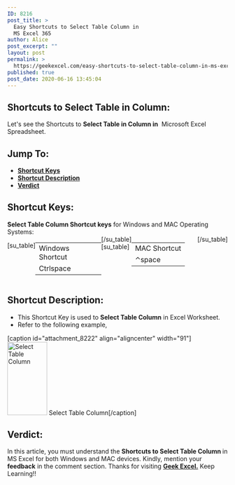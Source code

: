 ```yaml
---
ID: 8216
post_title: >
  Easy Shortcuts to Select Table Column in
  MS Excel 365
author: Alice
post_excerpt: ""
layout: post
permalink: >
  https://geekexcel.com/easy-shortcuts-to-select-table-column-in-ms-excel-365/
published: true
post_date: 2020-06-16 13:45:04
---
```

<h2>Shortcuts to Select Table in Column:</h2>
Let's see the Shortcuts to <strong>Select Table in Column in</strong>  Microsoft Excel Spreadsheet.
<h2>Jump To:</h2>
<ul>
 	<li><strong><a href="#1">Shortcut Keys</a></strong></li>
 	<li><strong><a href="#2">Shortcut Description</a></strong></li>
 	<li><strong><a href="#3">Verdict</a></strong></li>
</ul>
<h2 id="1">Shortcut Keys:</h2>
<strong>Select Table Column Shortcut keys</strong> for Windows and MAC Operating Systems:
<div style="display: flex;">

[su_table]
<table>
<tbody>
<tr>
<td>Windows Shortcut</td>
</tr>
<tr>
<td style="display: flex;"><span class="key-flex"><span class="win-key" style="width: 120px;"><span class="custom-span-key">Ctrl</span></span></span><span class="key-flex"><span class="win-key" style="width: 120px;"><span class="custom-span-key">space</span></span></span></td>
</tr>
</tbody>
</table>
[/su_table]
[su_table]
<table style="float: right;">
<tbody>
<tr>
<td>MAC Shortcut</td>
</tr>
<tr>
<td style="display: flex;"><span class="key-flex"><span class="mac-key"><span class="custom-span-key">⌃</span></span></span><span class="key-flex"><span class="mac-key" style="width: 120px;"><span class="custom-span-key">space</span></span></span></td>
</tr>
</tbody>
</table>
[/su_table]

</div>
<h2 id="2">Shortcut Description:</h2>
<ul>
 	<li>This Shortcut Key is used to <strong>Select Table Column</strong> in Excel Worksheet.</li>
 	<li>Refer to the following example,</li>
</ul>
[caption id="attachment_8222" align="aligncenter" width="91"]<img class="size-full wp-image-8222" src="https://geekexcel.com/wp-content/uploads/2020/06/Screenshot_40.png" alt="Select Table Column" width="91" height="167" /> Select Table Column[/caption]
<h2 id="3">Verdict:</h2>
In this article, you must understand the <strong>Shortcuts to Select Table Column </strong>in MS Excel for both Windows and MAC devices. Kindly, mention your <strong>feedback</strong> in the comment section. Thanks for visiting <strong><a href="https://geekexcel.com/">Geek Excel.</a></strong> Keep Learning!!